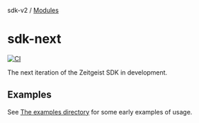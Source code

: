 sdk-v2 / [Modules](modules.md)

# sdk-next

[![CI](https://github.com/zeitgeistpm/sdk-next/actions/workflows/ci.yml/badge.svg)](https://github.com/zeitgeistpm/sdk-next/actions/workflows/ci.yml)

The next iteration of the Zeitgeist SDK in development.

## Examples
See [The examples directory](https://github.com/zeitgeistpm/sdk-next/tree/master/playground/examples/src) for some early examples of usage.
